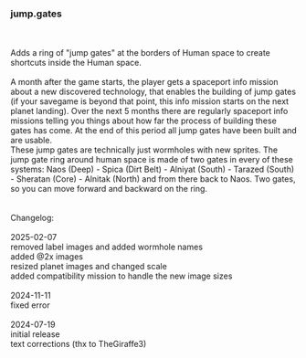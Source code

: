 ### jump.gates
<br>
<br>
Adds a ring of "jump gates" at the borders of Human space to create shortcuts inside the Human space.<br>
<br>
A month after the game starts, the player gets a spaceport info mission about a new discovered technology, that enables the building of jump gates (if your savegame is beyond that point, this info mission starts on the next planet landing). Over the next 5 months there are regularly spaceport info missions telling you things about how far the process of building these gates has come. At the end of this period all jump gates have been built and are usable.<br>
These jump gates are technically just wormholes with new sprites. The jump gate ring around human space is made of two gates in every of these systems: Naos (Deep) - Spica (Dirt Belt) - Alniyat (South) - Tarazed (South) - Sheratan (Core) - Alnitak (North) and from there back to Naos. Two gates, so you can move forward and backward on the ring.<br>
<br>
<br>
Changelog:<br>
<br>
2025-02-07<br>
removed label images and added wormhole names <br>
added @2x images<br>
resized planet images and changed scale<br>
added compatibility mission to handle the new image sizes<br>
<br>
2024-11-11<br>
fixed error<br>
<br>
2024-07-19<br>
initial release<br>
text corrections (thx to TheGiraffe3)<br>

